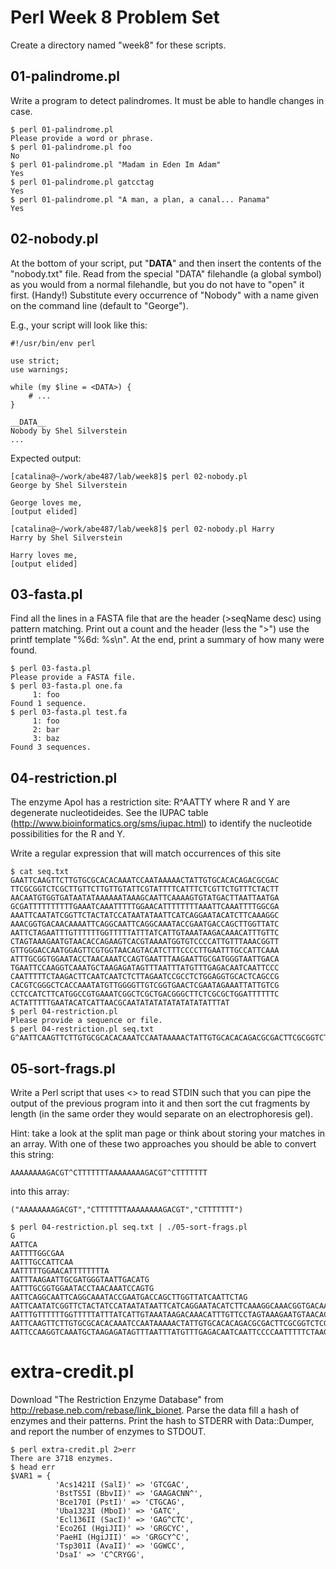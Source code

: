 # Perl Week 8 Problem Set

Create a directory named "week8" for these scripts.

## 01-palindrome.pl

Write a program to detect palindromes. It must be able
to handle changes in case.

    $ perl 01-palindrome.pl
    Please provide a word or phrase. 
    $ perl 01-palindrome.pl foo
    No
    $ perl 01-palindrome.pl "Madam in Eden Im Adam"
    Yes
    $ perl 01-palindrome.pl gatcctag
    Yes
    $ perl 01-palindrome.pl "A man, a plan, a canal... Panama"
    Yes
 
## 02-nobody.pl

At the bottom of your script, put "__DATA__" and then insert the
contents of the "nobody.txt" file.  Read from the special "DATA"
filehandle (a global symbol) as you would from a normal filehandle,
but you do not have to "open" it first.  (Handy!) Substitute every
occurrence of "Nobody" with a name given on the command line (default
to "George").

E.g., your script will look like this:

    #!/usr/bin/env perl

    use strict;
    use warnings;

    while (my $line = <DATA>) {
        # ...
    }

    __DATA__
    Nobody by Shel Silverstein
    ...
    
Expected output:

    [catalina@~/work/abe487/lab/week8]$ perl 02-nobody.pl
    George by Shel Silverstein

    George loves me,
    [output elided]

    [catalina@~/work/abe487/lab/week8]$ perl 02-nobody.pl Harry
    Harry by Shel Silverstein

    Harry loves me,
    [output elided]

## 03-fasta.pl

Find all the lines in a FASTA file that are the header (>seqName desc)
using pattern matching.  Print out a count and the header (less the
">") use the printf template "%6d: %s\n".  At the end, print a summary 
of how many were found.

    $ perl 03-fasta.pl
    Please provide a FASTA file.
    $ perl 03-fasta.pl one.fa
         1: foo
    Found 1 sequence.
    $ perl 03-fasta.pl test.fa
         1: foo
         2: bar
         3: baz
    Found 3 sequences.

## 04-restriction.pl

The enzyme ApoI has a restriction site: R^AATTY where R and Y are
degenerate nucleotideides. See the IUPAC table
(http://www.bioinformatics.org/sms/iupac.html) to identify the
nucleotide possibilities for the R and Y.

Write a regular expression that will match occurrences of this site 

    $ cat seq.txt
    GAATTCAAGTTCTTGTGCGCACACAAATCCAATAAAAACTATTGTGCACACAGACGCGAC
    TTCGCGGTCTCGCTTGTTCTTGTTGTATTCGTATTTTCATTTCTCGTTCTGTTTCTACTT
    AACAATGTGGTGATAATATAAAAAATAAAGCAATTCAAAAGTGTATGACTTAATTAATGA
    GCGATTTTTTTTTTGAAATCAAATTTTTGGAACATTTTTTTTAAATTCAAATTTTGGCGA
    AAATTCAATATCGGTTCTACTATCCATAATATAATTCATCAGGAATACATCTTCAAAGGC
    AAACGGTGACAACAAAATTCAGGCAATTCAGGCAAATACCGAATGACCAGCTTGGTTATC
    AATTCTAGAATTTGTTTTTTGGTTTTTATTTATCATTGTAAATAAGACAAACATTTGTTC
    CTAGTAAAGAATGTAACACCAGAAGTCACGTAAAATGGTGTCCCCATTGTTTAAACGGTT
    GTTGGGACCAATGGAGTTCGTGGTAACAGTACATCTTTCCCCTTGAATTTGCCATTCAAA
    ATTTGCGGTGGAATACCTAACAAATCCAGTGAATTTAAGAATTGCGATGGGTAATTGACA
    TGAATTCCAAGGTCAAATGCTAAGAGATAGTTTAATTTATGTTTGAGACAATCAATTCCC
    CAATTTTTCTAAGACTTCAATCAATCTCTTAGAATCCGCCTCTGGAGGTGCACTCAGCCG
    CACGTCGGGCTCACCAAATATGTTGGGGTTGTCGGTGAACTCGAATAGAAATTATTGTCG
    CCTCCATCTTCATGGCCGTGAAATCGGCTCGCTGACGGGCTTCTCGCGCTGGATTTTTTC
    ACTATTTTTGAATACATCATTAACGCAATATATATATATATATATTTAT
    $ perl 04-restriction.pl
    Please provide a sequence or file.
    $ perl 04-restriction.pl seq.txt
    G^AATTCAAGTTCTTGTGCGCACACAAATCCAATAAAAACTATTGTGCACACAGACGCGACTTCGCGGTCTCGCTTGTTCTTGTTGTATTCGTATTTTCATTTCTCGTTCTGTTTCTACTTAACAATGTGGTGATAATATAAAAAATAAAGCAATTCAAAAGTGTATGACTTAATTAATGAGCGATTTTTTTTTTGAAATCA^AATTTTTGGAACATTTTTTTTA^AATTCA^AATTTTGGCGAA^AATTCAATATCGGTTCTACTATCCATAATATAATTCATCAGGAATACATCTTCAAAGGCAAACGGTGACAACAA^AATTCAGGCAATTCAGGCAAATACCGAATGACCAGCTTGGTTATCAATTCTAG^AATTTGTTTTTTGGTTTTTATTTATCATTGTAAATAAGACAAACATTTGTTCCTAGTAAAGAATGTAACACCAGAAGTCACGTAAAATGGTGTCCCCATTGTTTAAACGGTTGTTGGGACCAATGGAGTTCGTGGTAACAGTACATCTTTCCCCTTG^AATTTGCCATTCAA^AATTTGCGGTGGAATACCTAACAAATCCAGTG^AATTTAAGAATTGCGATGGGTAATTGACATG^AATTCCAAGGTCAAATGCTAAGAGATAGTTTAATTTATGTTTGAGACAATCAATTCCCCAATTTTTCTAAGACTTCAATCAATCTCTTAGAATCCGCCTCTGGAGGTGCACTCAGCCGCACGTCGGGCTCACCAAATATGTTGGGGTTGTCGGTGAACTCGAATAGAAATTATTGTCGCCTCCATCTTCATGGCCGTGAAATCGGCTCGCTGACGGGCTTCTCGCGCTGGATTTTTTCACTATTTTTGAATACATCATTAACGCAATATATATATATATATATTTAT

## 05-sort-frags.pl

Write a Perl script that uses <> to read STDIN such that you can pipe 
the output of the previous program into it and then sort the cut
fragments by length (in the same order they would separate on an 
electrophoresis gel).

Hint: take a look at the split man page or think about storing your
matches in an array. With one of these two approaches you should be
able to convert this string:

    AAAAAAAAGACGT^CTTTTTTTAAAAAAAAGACGT^CTTTTTTT

into this array:

    ("AAAAAAAAGACGT","CTTTTTTTAAAAAAAAGACGT","CTTTTTTT")

    $ perl 04-restriction.pl seq.txt | ./05-sort-frags.pl
    G
    AATTCA
    AATTTTGGCGAA
    AATTTGCCATTCAA
    AATTTTTGGAACATTTTTTTTA
    AATTTAAGAATTGCGATGGGTAATTGACATG
    AATTTGCGGTGGAATACCTAACAAATCCAGTG
    AATTCAGGCAATTCAGGCAAATACCGAATGACCAGCTTGGTTATCAATTCTAG
    AATTCAATATCGGTTCTACTATCCATAATATAATTCATCAGGAATACATCTTCAAAGGCAAACGGTGACAACAA
    AATTTGTTTTTTGGTTTTTATTTATCATTGTAAATAAGACAAACATTTGTTCCTAGTAAAGAATGTAACACCAGAAGTCACGTAAAATGGTGTCCCCATTGTTTAAACGGTTGTTGGGACCAATGGAGTTCGTGGTAACAGTACATCTTTCCCCTTG
    AATTCAAGTTCTTGTGCGCACACAAATCCAATAAAAACTATTGTGCACACAGACGCGACTTCGCGGTCTCGCTTGTTCTTGTTGTATTCGTATTTTCATTTCTCGTTCTGTTTCTACTTAACAATGTGGTGATAATATAAAAAATAAAGCAATTCAAAAGTGTATGACTTAATTAATGAGCGATTTTTTTTTTGAAATCA
    AATTCCAAGGTCAAATGCTAAGAGATAGTTTAATTTATGTTTGAGACAATCAATTCCCCAATTTTTCTAAGACTTCAATCAATCTCTTAGAATCCGCCTCTGGAGGTGCACTCAGCCGCACGTCGGGCTCACCAAATATGTTGGGGTTGTCGGTGAACTCGAATAGAAATTATTGTCGCCTCCATCTTCATGGCCGTGAAATCGGCTCGCTGACGGGCTTCTCGCGCTGGATTTTTTCACTATTTTTGAATACATCATTAACGCAATATATATATATATATATTTAT

# extra-credit.pl

Download "The Restriction Enzyme Database" from 
http://rebase.neb.com/rebase/link_bionet. Parse the data fill a hash of enzymes and their patterns.
Print the hash to STDERR with Data::Dumper, and report the number of enzymes to STDOUT.

    $ perl extra-credit.pl 2>err
    There are 3718 enzymes.
    $ head err
    $VAR1 = {
              'Acs1421I (SalI)' => 'GTCGAC',
              'BstTS5I (BbvII)' => 'GAAGACNN^',
              'Bce170I (PstI)' => 'CTGCAG',
              'Uba1323I (MboI)' => 'GATC',
              'Ecl136II (SacI)' => 'GAG^CTC',
              'Eco26I (HgiJII)' => 'GRGCYC',
              'PaeHI (HgiJII)' => 'GRGCY^C',
              'Tsp301I (AvaII)' => 'GGWCC',
              'DsaI' => 'C^CRYGG',
